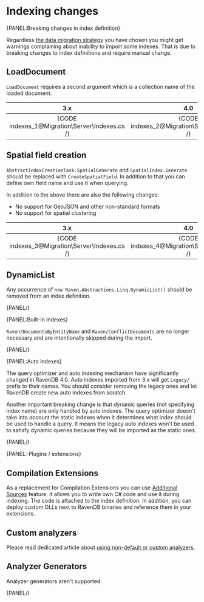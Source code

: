 ﻿# Indexing changes


{PANEL:Breaking changes in index definition}

Regardless [the data migration strategy](../../migration/server/data-migration) you have chosen you might get warnings complaining about inability to import some indexes.
That is due to breaking changes to index definitions and require manual change.

## LoadDocument

`LoadDocument` requires a second argument which is a collection name of the loaded document.

| 3.x | 4.0 |
|:---:|:---:|
| {CODE indexes_1@Migration\Server\Indexes.cs /} | {CODE indexes_2@Migration\Server\Indexes.cs /} |

## Spatial field creation

`AbstractIndexCreationTask.SpatialGenerate` and `SpatialIndex.Generate` should be replaced with `CreateSpatialField`. In addition to that you can define own field name and use it when querying.   

In addition to the above there are also the following changes:

- No support for GeoJSON and other non-standard formats
- No support for spatial clustering

| 3.x | 4.0 |
|:---:|:---:|
| {CODE indexes_3@Migration\Server\Indexes.cs /} | {CODE indexes_4@Migration\Server\Indexes.cs /} |

## DynamicList

Any occurrence of `new Raven.Abstractions.Linq.DynamicList()` should be removed from an index definition.

{PANEL/}

{PANEL:Built-in indexes}

`Raven/DocumentsByEntityName` and `Raven/ConflictDocuments` are no longer necessary and are intentionally skipped during the import.

{PANEL/}

{PANEL:Auto indexes}

The query optimizer and auto indexing mechanism have significantly changed in RavenDB 4.0. Auto indexes imported from 3.x will get `Legacy/` prefix to their names. You should consider removing the legacy ones and let RavenDB create
new auto indexes from scratch.

Another important breaking change is that dynamic queries (not specifying index name) are only handled by auto indexes. The query optimizer doesn't take into account the static indexes when it determines what index should be used to handle a query.
It means the legacy auto indexes won't be used to satisfy dynamic queries because they will be imported as the static ones.

{PANEL/}


{PANEL: Plugins / extensions}

## Compilation Extensions

As a replacement for Compilation Extensions you can use [Additional Sources]() feature. It allows you to write own C# code and use it during indexing. The code is attached to the index definition.
In addition, you can deploy custom DLLs next to RavenDB binaries and reference them in your extensions.

## Custom analyzers

Please read dedicated article about [using non-default or custom analyzers](../../indexes/using-analyzers#using-non-default-analyzer).

## Analyzer Generators

Analyzer generators aren't supported.

{PANEL/}
